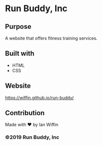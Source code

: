 # Run Buddy, Inc

## Purpose
A website that offers fitness training services.

## Built with
* HTML
* CSS

## Website
https://wiffin.github.io/run-buddy/

## Contribution
Made with ❤ by Ian Wiffin

### ©2019 Run Buddy, Inc
